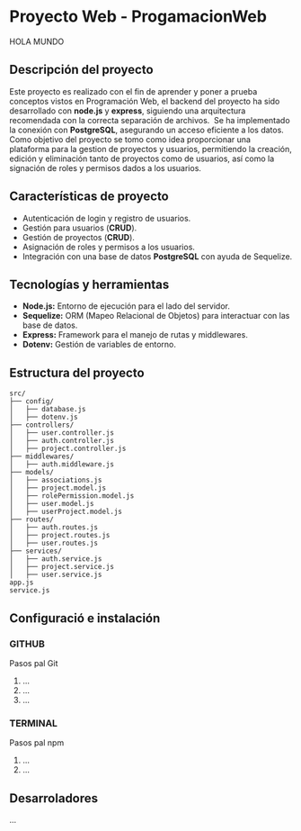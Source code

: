 # Proyecto Web - ProgamacionWeb

HOLA MUNDO

## Descripción del proyecto

Este proyecto es realizado con el fin de aprender y poner a prueba conceptos vistos en Programación Web, el backend del proyecto ha sido desarrollado con **node.js** y **express**, siguiendo una arquitectura recomendada con la correcta separación de archivos. 
Se ha implementado la conexión con **PostgreSQL**, asegurando un acceso eficiente a los datos.
Como objetivo del proyecto se tomo como idea proporcionar una plataforma para la gestion de proyectos y usuarios, permitiendo la creación, edición y eliminación tanto de proyectos como de usuarios, así como la signación de roles y permisos dados a los usuarios.

## Características de proyecto

- Autenticación de login y registro de usuarios.
- Gestión para usuarios (**CRUD**).
- Gestión de proyectos (**CRUD**).
- Asignación de roles y permisos a los usuarios.
- Integración con una base de datos **PostgreSQL** con ayuda de Sequelize.

## Tecnologías y herramientas

- **Node.js:** Entorno de ejecución para el lado del servidor.
- **Sequelize:** ORM (Mapeo Relacional de Objetos) para interactuar con las base de datos.
- **Express:** Framework para el manejo de rutas y middlewares.
- **Dotenv:** Gestión de variables de entorno.

## Estructura del proyecto

```plaintext
src/
├── config/          
│   ├── database.js        
│   ├── dotenv.js          
├── controllers/     
│   ├── user.controller.js 
│   ├── auth.controller.js 
│   ├── project.controller.js 
├── middlewares/     
│   ├── auth.middleware.js   
├── models/          
│   ├── associations.js
│   ├── project.model.js
│   ├── rolePermission.model.js
│   ├── user.model.js
│   ├── userProject.model.js
├── routes/          
│   ├── auth.routes.js
│   ├── project.routes.js
│   ├── user.routes.js
├── services/        
│   ├── auth.service.js
│   ├── project.service.js
│   ├── user.service.js
app.js
service.js
```

## Configuració e instalación

### GITHUB
Pasos pal Git
1. ...
2. ...
3. ...

### TERMINAL
Pasos pal npm
1. ...
2. ...

## Desarroladores 

...